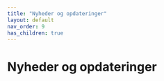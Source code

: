 ```yaml
---
title: "Nyheder og opdateringer"
layout: default
nav_order: 9
has_children: true
---
```

# Nyheder og opdateringer
